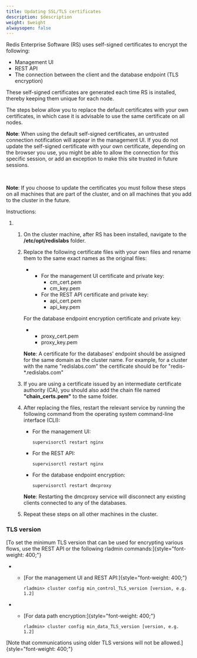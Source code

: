 ```yaml
---
title: Updating SSL/TLS certificates
description: $description
weight: $weight
alwaysopen: false
---
```

Redis Enterprise Software (RS) uses self-signed certificates to encrypt
the following:

-   Management UI
-   REST API
-   The connection between the client and the database endpoint (TLS
    encryption)

These self-signed certificates are generated each time RS is installed,
thereby keeping them unique for each node.

The steps below allow you to replace the default certificates with your
own certificates, in which case it is advisable to use the same
certificate on all nodes.

**Note**: When using the default self-signed certificates, an untrusted
connection notification will appear in the management UI. If you do not
update the self-signed certificate with your own certificate, depending
on the browser you use, you might be able to allow the connection for
this specific session, or add an exception to make this site trusted in
future sessions.

 

**Note**: If you choose to update the certificates you must follow these
steps on all machines that are part of the cluster, and on all machines
that you add to the cluster in the future.

Instructions:

1.  1.  On the cluster machine, after RS has been installed, navigate to
        the **/etc/opt/redislabs** folder.
    2.  Replace the following certificate files with your own files and
        rename them to the same exact names as the original files:

        -   -   For the management UI certificate and private key:
                -   cm\_cert.pem
                -   cm\_key.pem
            -   For the REST API certificate and private key:
                -   api\_cert.pem
                -   api\_key.pem

        For the database endpoint encryption certificate and private
        key:

        -   -   proxy\_cert.pem
            -   proxy\_key.pem

        **Note**: A certificate for the databases' endpoint should be
        assigned for the same domain as the cluster name. For example,
        for a cluster with the name "redislabs.com" the certificate
        should be for "redis-\*.redislabs.com"

    3.  If you are using a certificate issued by an intermediate
        certificate authority (CA), you should also add the chain file
        named **"chain\_certs.pem"** to the same folder.
    4.  After replacing the files, restart the relevant service by
        running the following command from the operating system
        command-line interface (CLI):

        -   For the management UI:

                supervisorctl restart nginx

        -   For the REST API:

                supervisorctl restart nginx

        -   For the database endpoint encryption:

                supervisorctl restart dmcproxy

        **Note**: Restarting the dmcproxy service will disconnect any
        existing clients connected to any of the databases.

    5.  Repeat these steps on all other machines in the cluster.

### **TLS version**

[To set the minimum TLS version that can be used for encrypting various
flows, use the REST API or the following rladmin
commands:]{style="font-weight: 400;"}

-   -   [For the management UI and REST API:]{style="font-weight: 400;"}

            rladmin> cluster config min_control_TLS_version [version, e.g. 1.2]

<!-- -->

-   -   [For data path encryption:]{style="font-weight: 400;"}

            rladmin> cluster config min_data_TLS_version [version, e.g. 1.2]

[Note that communications using older TLS versions will not be
allowed.]{style="font-weight: 400;"}
